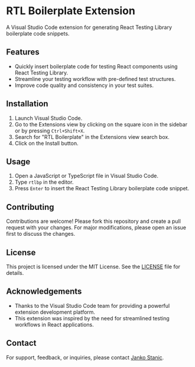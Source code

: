 # RTL Boilerplate Extension

A Visual Studio Code extension for generating React Testing Library boilerplate code snippets.

## Features

- Quickly insert boilerplate code for testing React components using React Testing Library.
- Streamline your testing workflow with pre-defined test structures.
- Improve code quality and consistency in your test suites.

## Installation

1. Launch Visual Studio Code.
2. Go to the Extensions view by clicking on the square icon in the sidebar or by pressing `Ctrl+Shift+X`.
3. Search for "RTL Boilerplate" in the Extensions view search box.
4. Click on the Install button.

## Usage

1. Open a JavaScript or TypeScript file in Visual Studio Code.
2. Type `rtlbp` in the editor.
3. Press `Enter` to insert the React Testing Library boilerplate code snippet.

## Contributing

Contributions are welcome! Please fork this repository and create a pull request with your changes. For major modifications, please open an issue first to discuss the changes.

## License

This project is licensed under the MIT License. See the [LICENSE](LICENSE) file for details.

## Acknowledgements

- Thanks to the Visual Studio Code team for providing a powerful extension development platform.
- This extension was inspired by the need for streamlined testing workflows in React applications.

## Contact

For support, feedback, or inquiries, please contact [Janko Stanic](mailto:jjsolutions034@gmail.com).
